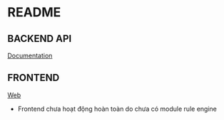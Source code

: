 # README

## BACKEND API

[Documentation](http://localhost:8080/swagger-ui/index.html)


## FRONTEND

[Web](http://localhost:4200/)

* Frontend chưa hoạt động hoàn toàn do chưa có module rule engine